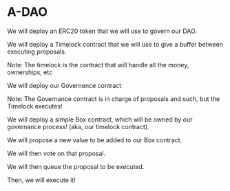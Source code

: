 # A-DAO


We will deploy an ERC20 token that we will use to govern our DAO.

We will deploy a Timelock contract that we will use to give a buffer between executing proposals.

Note: The timelock is the contract that will handle all the money, ownerships, etc

We will deploy our Governence contract

Note: The Governance contract is in charge of proposals and such, but the Timelock executes!

We will deploy a simple Box contract, which will be owned by our governance process! (aka, our timelock contract).

We will propose a new value to be added to our Box contract.

We will then vote on that proposal.

We will then queue the proposal to be executed.

Then, we will execute it!
